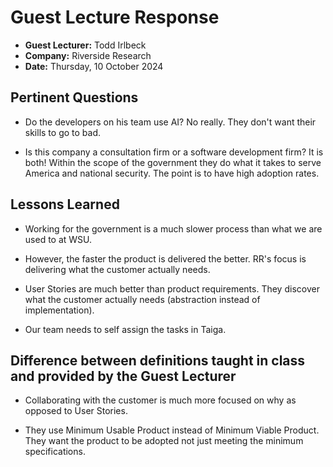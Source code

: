 # Guest Lecture Response

* **Guest Lecturer:** Todd Irlbeck
* **Company:** Riverside Research
* **Date:** Thursday, 10 October 2024

## Pertinent Questions

* Do the developers on his team use AI? No really. They don't want their skills to go to bad.

* Is this company a consultation firm or a software development firm? It is both! Within the scope of the government they do what it takes to serve America and national security. The point is to have high adoption rates.

## Lessons Learned

* Working for the government is a much slower process than what we are used to at WSU. 

* However, the faster the product is delivered the better. RR's focus is delivering what the customer actually needs.

* User Stories are much better than product requirements. They discover what the customer actually needs (abstraction instead of implementation).

* Our team needs to self assign the tasks in Taiga. 

## Difference between definitions taught in class and provided by the Guest Lecturer

* Collaborating with the customer is much more focused on why as opposed to User Stories.

* They use Minimum Usable Product instead of Minimum Viable Product. They want the product to be adopted not just meeting the minimum specifications.

